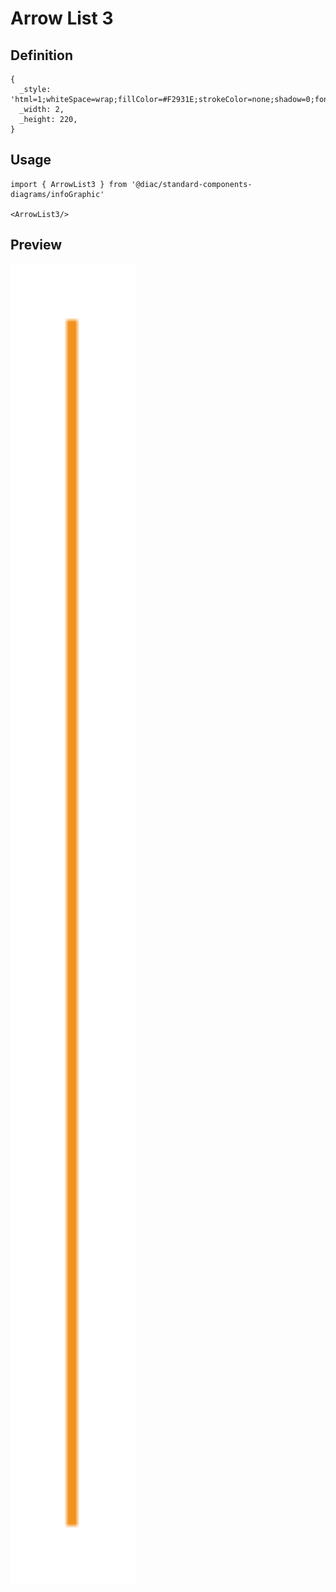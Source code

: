 # Arrow List 3

## Definition

```
{
  _style: 'html=1;whiteSpace=wrap;fillColor=#F2931E;strokeColor=none;shadow=0;fontSize=17;fontColor=#FFFFFF;align=center;fontStyle=1;rounded=0;',
  _width: 2,
  _height: 220,
}
```

## Usage

```
import { ArrowList3 } from '@diac/standard-components-diagrams/infoGraphic'

<ArrowList3/>
```

## Preview

<img src="./arrow-list-3.png" width="200"/>
